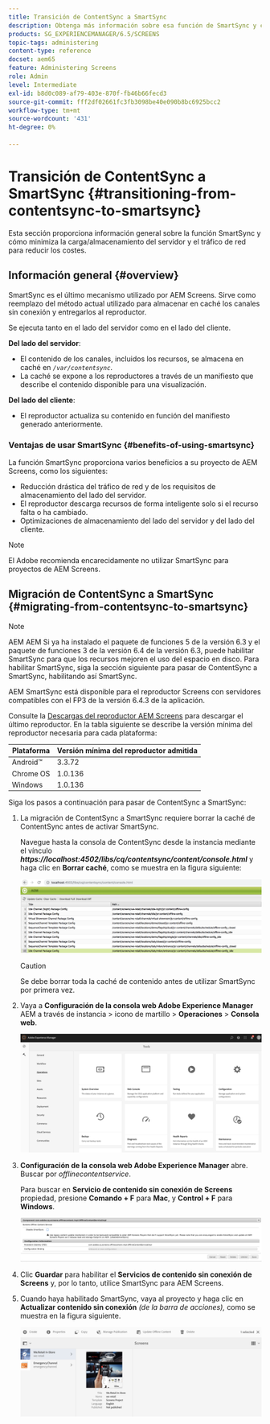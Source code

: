 ```yaml
---
title: Transición de ContentSync a SmartSync
description: Obtenga más información sobre esa función de SmartSync y cómo puede realizar la transición de ContentSync a SmartSync.
products: SG_EXPERIENCEMANAGER/6.5/SCREENS
topic-tags: administering
content-type: reference
docset: aem65
feature: Administering Screens
role: Admin
level: Intermediate
exl-id: b8d0c089-af79-403e-870f-fb46b66fecd3
source-git-commit: fff2df02661fc3fb3098be40e090b8bc6925bcc2
workflow-type: tm+mt
source-wordcount: '431'
ht-degree: 0%

---
```


# Transición de ContentSync a SmartSync {#transitioning-from-contentsync-to-smartsync}

Esta sección proporciona información general sobre la función SmartSync y cómo minimiza la carga/almacenamiento del servidor y el tráfico de red para reducir los costes.

## Información general {#overview}

SmartSync es el último mecanismo utilizado por AEM Screens. Sirve como reemplazo del método actual utilizado para almacenar en caché los canales sin conexión y entregarlos al reproductor.

Se ejecuta tanto en el lado del servidor como en el lado del cliente.

**Del lado del servidor**:

* El contenido de los canales, incluidos los recursos, se almacena en caché en *`/var/contentsync`*.
* La caché se expone a los reproductores a través de un manifiesto que describe el contenido disponible para una visualización.

**Del lado del cliente**:

* El reproductor actualiza su contenido en función del manifiesto generado anteriormente.

### Ventajas de usar SmartSync {#benefits-of-using-smartsync}

La función SmartSync proporciona varios beneficios a su proyecto de AEM Screens, como los siguientes:

* Reducción drástica del tráfico de red y de los requisitos de almacenamiento del lado del servidor.
* El reproductor descarga recursos de forma inteligente solo si el recurso falta o ha cambiado.
* Optimizaciones de almacenamiento del lado del servidor y del lado del cliente.

>[!NOTE]
>
>El Adobe recomienda encarecidamente no utilizar SmartSync para proyectos de AEM Screens.

## Migración de ContentSync a SmartSync {#migrating-from-contentsync-to-smartsync}

>[!NOTE]
>
>AEM AEM Si ya ha instalado el paquete de funciones 5 de la versión 6.3 y el paquete de funciones 3 de la versión 6.4 de la versión 6.3, puede habilitar SmartSync para que los recursos mejoren el uso del espacio en disco. Para habilitar SmartSync, siga la sección siguiente para pasar de ContentSync a SmartSync, habilitando así SmartSync.
>
>AEM SmartSync está disponible para el reproductor Screens con servidores compatibles con el FP3 de la versión 6.4.3 de la aplicación.
>
>Consulte la [Descargas del reproductor AEM Screens](https://download.macromedia.com/screens/) para descargar el último reproductor. En la tabla siguiente se describe la versión mínima del reproductor necesaria para cada plataforma:

| **Plataforma** | **Versión mínima del reproductor admitida** |
|---|---|
| Android™ | 3.3.72 |
| Chrome OS | 1.0.136 |
| Windows | 1.0.136 |

Siga los pasos a continuación para pasar de ContentSync a SmartSync:

1. La migración de ContentSync a SmartSync requiere borrar la caché de ContentSync antes de activar SmartSync.

   Navegue hasta la consola de ContentSync desde la instancia mediante el vínculo ***https://localhost:4502/libs/cq/contentsync/content/console.html*** y haga clic en **Borrar caché**, como se muestra en la figura siguiente:

   ![clear_contesync_cache](assets/clear_contesync_cache.png)

   >[!CAUTION]
   >
   >Se debe borrar toda la caché de contenido antes de utilizar SmartSync por primera vez.

1. Vaya a **Configuración de la consola web Adobe Experience Manager** AEM a través de instancia > icono de martillo > **Operaciones** > **Consola web**.

   ![screen_shot_2019-02-11at15339pm](assets/screen_shot_2019-02-11at15339pm.png)

1. **Configuración de la consola web Adobe Experience Manager** abre. Buscar por *offlinecontentservice*.

   Para buscar en **Servicio de contenido sin conexión de Screens** propiedad, presione **Comando + F** para **Mac**, y **Control + F** para **Windows**.

   ![screen_shot_2019-02-19at22643pm](assets/screen_shot_2019-02-19at22643pm.png)

1. Clic **Guardar** para habilitar el **Servicios de contenido sin conexión de Screens** y, por lo tanto, utilice SmartSync para AEM Screens.
1. Cuando haya habilitado SmartSync, vaya al proyecto y haga clic en **Actualizar contenido sin conexión** *(de la barra de acciones),* como se muestra en la figura siguiente.

   ![screen_shot_2019-02-25at102605am](assets/screen_shot_2019-02-25at102605am.png)
